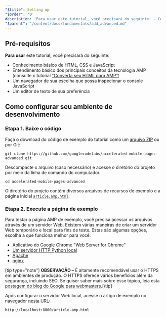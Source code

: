 ```yaml
---
"$title": Setting up
"$order": '0'
description: 'Para usar este tutorial, você precisará do seguinte: - Conhecimento básico de HTML, CSS e JavaScript - Entendimento básico dos principais conceitos da tecnologia AMP (consulte o tutorial ...'
"$parent": "/content/docs/fundamentals/add_advanced.md"
---
```


## Pré-requisitos

**Para usar** este tutorial, você precisará do seguinte:

- Conhecimento básico de HTML, CSS e JavaScript
- Entendimento básico dos principais conceitos da tecnologia AMP (consulte o tutorial ["Converta seu HTML para AMP"](../../../../documentation/guides-and-tutorials/start/converting/index.md))
- Um navegador de sua escolha que possa inspecionar o console JavaScript
- Um editor de texto de sua preferência

## Como configurar seu ambiente de desenvolvimento

### Etapa 1. Baixe o código

Faça o download do código de exemplo do tutorial como um [arquivo ZIP](https://github.com/googlecodelabs/accelerated-mobile-pages-advanced/archive/master.zip) ou por Git:

```shell
git clone https://github.com/googlecodelabs/accelerated-mobile-pages-advanced.git
```

Descompacte o arquivo (caso necessário) e acesse o diretório do projeto por meio da linha de comando do computador.

```shell
cd accelerated-mobile-pages-advanced
```

O diretório do projeto contém diversos arquivos de recursos de exemplo e a página inicial [`article.amp.html`](https://github.com/googlecodelabs/accelerated-mobile-pages-advanced/blob/master/article.amp.html).

### Etapa 2. Execute a página de exemplo

Para testar a página AMP de exemplo, você precisa acessar os arquivos através de um servidor Web. Existem várias maneiras de criar um servidor Web temporário e local para fins de teste.  Estas são algumas opções, escolha a que funciona melhor para você:

- [Aplicativo do Google Chrome "Web Server for Chrome"](https://chrome.google.com/webstore/detail/web-server-for-chrome/ofhbbkphhbklhfoeikjpcbhemlocgigb)
- [Um servidor HTTP Python local](https://developer.mozilla.org/en-US/docs/Learn/Common_questions/set_up_a_local_testing_server#Running_a_simple_local_HTTP_server)
- [Apache](https://httpd.apache.org/docs/2.4/getting-started.html)
- [nginx](http://nginx.org/)

[tip type="note"] <strong>OBSERVAÇÃO –</strong> É altamente recomendável usar o HTTPS em ambientes de produção. O HTTPS oferece vários benefícios além da segurança, incluindo SEO. Se quiser saber mais sobre esse tópico, leia esta [postagem do blog do Google para webmasters](https://webmasters.googleblog.com/2014/08/https-as-ranking-signal.html).[/tip]

Após configurar o servidor Web local, acesse o artigo de exemplo no navegador [nesta URL](http://localhost:8000/article.amp.html):

```text
http://localhost:8000/article.amp.html
```
